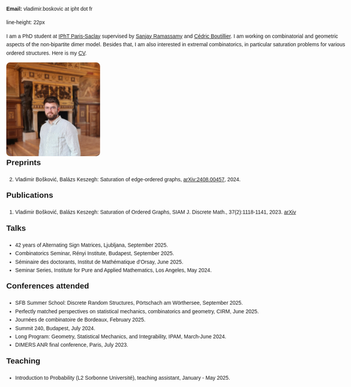 <html lang="en">
<head>
  <style>
    body {
      font-family: Arial, sans-serif;
      max-width: 1400px;
      margin: 0 auto;
      padding: 0 20px;
      line-height: 1.6;
    }

    .about-block {
      display: flex;
      justify-content: space-between;
      align-items: flex-start;
      gap: 20px;
      margin-top: 15px;
      margin-bottom: 30px; /* space before preprints */
    }

    .about-text {
      flex: 1.1;
    }

    .profile-container {
      flex: 1;
      display: flex;
      justify-content: flex-start; /* left align image */
    }

    .profile-pic {
      max-width: 250px;
      border-radius: 10px;
    }

    .section {
      margin-bottom: 10px;
    }

    h2 {
      margin-top: 0;
    }

    /* Mobile */
    @media (max-width: 768px) {
      .about-block {
        flex-direction: column;
        gap: 15px;
      }

      .profile-container {
        justify-content: flex-start; /* keep image left aligned */
      }

      .profile-pic {
        max-width: 80%;
        height: auto;
      }
    }
  </style>
</head>
<body>

  <!-- About + picture block -->
  <div class="about-block">
    <div class="about-text">
      <p><strong>Email:</strong> vladimir.boskovic at ipht dot fr</p>
      line-height: 22px
      <p>I am a PhD student at <a href="https://www.ipht.fr/en/">IPhT Paris-Saclay</a> supervised by <a href="https://www.normalesup.org/~ramassamy/index.html.en">Sanjay Ramassamy</a> and <a href="https://perso.lpsm.paris/~boutillier/">Cédric Boutillier</a>. I am working on combinatorial and geometric aspects of the non-bipartite dimer model. Besides that, I am also interested in extremal combinatorics, in particular saturation problems for various ordered structures. Here is my <a href="CV - V Boskovic.pdf" target="_blank">CV</a>.
    </div>
    <div class="profile-container">
      <img src="slikaVB.webp" alt="Vladimir Bošković" class="profile-pic" height="250" width="250">
    </div>
  </div>

  <!-- Other sections below -->
  <div class="section">
    <h2>Preprints</h2>
    <ol start="2">
      <li>Vladimir Bošković, Balázs Keszegh: Saturation of edge-ordered graphs, <a href="https://arxiv.org/abs/2408.00457">arXiv:2408.00457</a>, 2024.</li>
    </ol>
  </div>

  <div class="section">
    <h2>Publications</h2>
    <ol>
      <li>Vladimir Bošković, Balázs Keszegh: Saturation of Ordered Graphs, SIAM J. Discrete Math., 37(2):1118-1141, 2023. <a href="https://arxiv.org/abs/2203.05307">arXiv</a></li> 
    </ol>
  </div>

  <div class="section">
    <h2>Talks</h2>
    <ul>
      <li>42 years of Alternating Sign Matrices, Ljubljana, September 2025.</li>
      <li>Combinatorics Seminar, Rényi Institute, Budapest, September 2025.</li>
      <li>Séminaire des doctorants, Institut de Mathématique d’Orsay, June 2025.</li>
      <li>Seminar Series, Institute for Pure and Applied Mathematics, Los Angeles, May 2024.</li>
    </ul>
  </div>

  <div class="section">
    <h2>Conferences attended</h2>
    <ul>
      <li>SFB Summer School: Discrete Random Structures, Pörtschach am Wörthersee, September 2025.</li>
      <li>Perfectly matched perspectives on statistical mechanics, combinatorics and geometry, CIRM, June 2025.</li>
      <li>Journées de combinatoire de Bordeaux, February 2025.</li>
      <li>Summit 240, Budapest, July 2024. </li>
      <li>Long Program: Geometry, Statistical Mechanics, and Integrability, IPAM, March-June 2024.</li>
      <li>DIMERS ANR final conference, Paris, July 2023. </li>
    </ul>
  </div>

  <div class="section">
    <h2>Teaching</h2>
    <ul>
      <li>Introduction to Probability (L2 Sorbonne Université), teaching assistant, January - May 2025.</li>
    </ul>
  </div>
</body>
</html>
